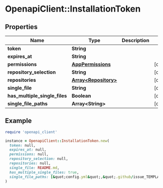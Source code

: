 # OpenapiClient::InstallationToken

## Properties

| Name | Type | Description | Notes |
| ---- | ---- | ----------- | ----- |
| **token** | **String** |  |  |
| **expires_at** | **String** |  |  |
| **permissions** | [**AppPermissions**](AppPermissions.md) |  | [optional] |
| **repository_selection** | **String** |  | [optional] |
| **repositories** | [**Array&lt;Repository&gt;**](Repository.md) |  | [optional] |
| **single_file** | **String** |  | [optional] |
| **has_multiple_single_files** | **Boolean** |  | [optional] |
| **single_file_paths** | **Array&lt;String&gt;** |  | [optional] |

## Example

```ruby
require 'openapi_client'

instance = OpenapiClient::InstallationToken.new(
  token: null,
  expires_at: null,
  permissions: null,
  repository_selection: null,
  repositories: null,
  single_file: README.md,
  has_multiple_single_files: true,
  single_file_paths: [&quot;config.yml&quot;,&quot;.github/issue_TEMPLATE.md&quot;]
)
```

